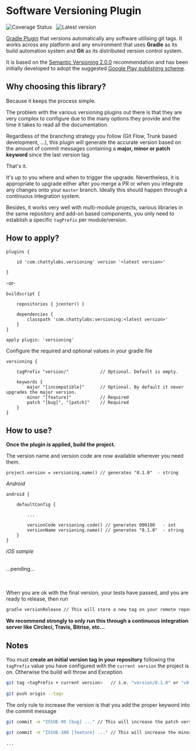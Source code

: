 # Software Versioning Plugin

![Coverage Status][02] &nbsp; ![Latest version][01]

[Gradle Plugin][3] that versions automatically any software utilising git tags.
It works across any platform and any environment that uses **Gradle** as its build automation system and **Git**
as its distributed version control system.

It is based on the [Semantic Versioning 2.0.0][1] recommendation and has been initially developed
to adopt the suggested [Google Play publishing scheme][2].


## Why choosing this library?

Because it keeps the process simple.

The problem with the various versioning plugins out there is that they are very complex to configure
due to the many options they provide and the time it takes to read all the documentation.

Regardless of the branching strategy you follow (Git Flow, Trunk based development, ...), this plugin 
will generate the accurate version based on the amount of commit messages containing a **major, minor or 
patch keyword** since the last version tag.

That's it.

It's up to you where and when to trigger the upgrade. Nevertheless, it is appropriate to upgrade either 
after you merge a PR or when you integrate any changes onto your `master` branch. Ideally this should
happen through a continuous integration system.

Besides, it works very well with multi-module projects, various libraries in the same repository
and add-on based components, you only need to establish a specific `tagPrefix` per module/version.


## How to apply?

    plugins {
        
        id 'com.chattylabs.versioning' version '<latest version>'
            
    }
 
-or-
 
    buildscript {
        
        repositories { jcenter() }
        
        dependencies {
            classpath 'com.chattylabs:versioning:<latest version>'
        }
    }
        
    apply plugin: 'versioning'
      
Configure the required and optional values in your gradle file
 
    versioning {
        
        tagPrefix "version/"            // Optional. Default is empty.
        
        keywords {
            major "[incompatible]"      // Optional. By default it never upgrades the major version.
            minor "[feature]"           // Required
            patch "[bug]", "[patch]"    // Required
        }
    }
    
    
## How to use?

**Once the plugin is applied, build the project.**

The version name and version code are now available wherever you need them.

    project.version = versioning.name() // generates "0.1.0"  - string

_Android_

    android {
        
        defaultConfig {
        
            ...
            
            versionCode versioning.code() // generates 000100   - int
            versionName versioning.name() // generates "0.1.0"  - string
        }
    }
    
_iOS sample_
 
 <br/>...pending...
 <br/> 
 <br/>
 <br/>

When you are ok with the final version, your tests have passed, and you are ready to release, then run

```bash
gradle versionRelease // This will store a new tag on your remote repository as of <tagPrefix><version>
```
**We recommend strongly to only run this through a continuous integration server like Circleci, Travis, Bitrise, etc...**


## Notes

You must **create an initial version tag in your repository** following the `tagPrefix` value you 
have configured with the `current version` the project is on. Otherwise the build will throw and Exception.
    
```bash
git tag <tagPrefix + current version>   // i.e. "version/0.1.0" or "v0.1.0"
 
git push origin --tags
```

The only rule to increase the version is that you add the proper keyword into the commit message

```bash
git commit -m "ISSUE-99 [bug] ..." // This will increase the patch version - "0.1.1"
 
git commit -m "ISSUE-100 [feature] ..." // This will increase the minor version - "0.2.0"
 
...
```

&nbsp;

[01]: https://api.bintray.com/packages/chattylabs/maven/versioning/images/download.svg?label=Latest%20version
[02]: https://coveralls.io/repos/chattylabs/versioning/badge.svg?branch=master&service=github
[1]: https://semver.org/
[2]: https://developer.android.com/google/play/publishing/multiple-apks#VersionCodes
[3]: http://gradle.org/plugin/directory